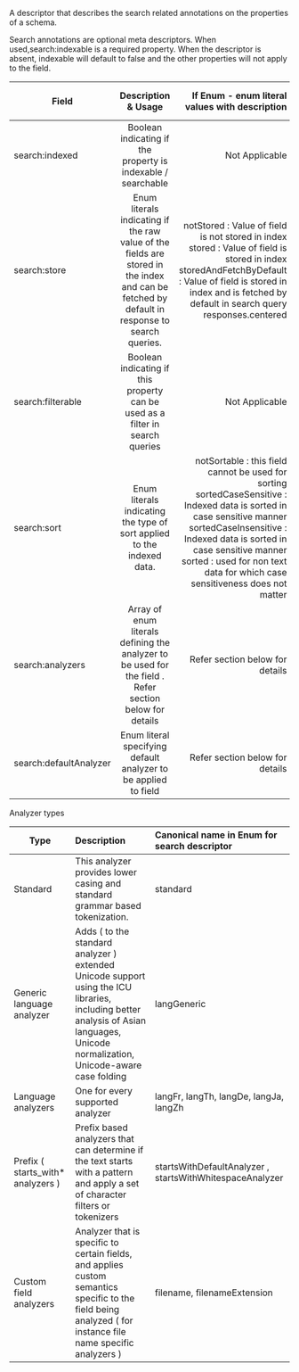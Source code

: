 A descriptor that describes the search related annotations on the properties of a schema.  

Search annotations are optional meta descriptors. When used,search:indexable is a required property. When the descriptor is absent, indexable will default to false and the other properties will not apply to the field. 

| Field             |                                                               Description & Usage                                                               |                                                                                                                                                                       If Enum - enum literal  values with description | Default value | Required  ( Mandatory ) |
|-------------------|:-----------------------------------------------------------------------------------------------------------------------------------------------:|----------------------------------------------------------------------------------------------------------------------------------------------------------------------------------------------------------------------:|---------------|-------------------------|
| search:indexed    | Boolean indicating if the property is  indexable / searchable                                                                                   | Not Applicable                                                                                                                                                                                                        | false         | true                    |
| search:store      | Enum literals indicating if the raw value of the fields are  stored in the index and can be fetched by default in response  to search queries.  | notStored : Value of field is not stored in index stored : Value of field is stored in index storedAndFetchByDefault : Value of field is stored in index and is fetched by default in search query responses.centered | notStored     | false                   |
| search:filterable | Boolean indicating if this property can be used as a  filter in search queries                                                                  | Not Applicable                                                                                                                                                                                                        | false         | false                   |
| search:sort       | Enum literals indicating the type of sort applied to  the indexed data.                                                                         | notSortable : this field cannot be used for sorting sortedCaseSensitive : Indexed data is sorted in case sensitive manner sortedCaseInsensitive : Indexed data is sorted in case sensitive manner sorted : used for non text data for which case sensitiveness does not matter                   | notSortable   | false                   |
| search:analyzers  | Array of enum literals defining the analyzer to be used for the field . Refer section below for details                                          | Refer section below for details   | noAnalysis    | false     |
| search:defaultAnalyzer  | Enum literal specifying default analyzer to be applied to field                                         | Refer section below for details   | noAnalysis    | false          |                                                                                          

Analyzer types 

| Type              | Description                 | Canonical name in Enum for search descriptor    | 
|-------------------|:----------------------------|:------------------------------------------------| 
| Standard          | This analyzer provides lower casing and standard grammar based tokenization.  | standard | 
| Generic language analyzer | Adds ( to the standard analyzer ) extended Unicode support using the ICU libraries, including better analysis of Asian languages, Unicode normalization, Unicode-aware case folding | langGeneric | 
| Language analyzers | One for every supported analyzer  | langFr, langTh, langDe, langJa, langZh | 
| Prefix ( starts_with* analyzers ) | Prefix based analyzers that can determine if the text starts with a pattern and apply a set of character filters or tokenizers | startsWithDefaultAnalyzer , startsWithWhitespaceAnalyzer | 
| Custom field analyzers  | Analyzer that is specific to certain fields, and applies custom semantics specific to the field being analyzed ( for instance file name specific analyzers ) | filename, filenameExtension | 
